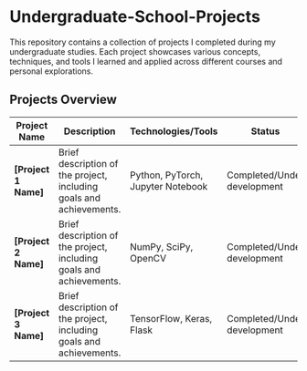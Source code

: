 # Undergraduate-School-Projects

This repository contains a collection of projects I completed during my undergraduate studies. Each project showcases various concepts, techniques, and tools I learned and applied across different courses and personal explorations.

## Projects Overview

| Project Name       | Description                                                             | Technologies/Tools                        | Status                  |
| ------------------ | ----------------------------------------------------------------------- | ----------------------------------------- | ----------------------- |
| **[Project 1 Name]** | Brief description of the project, including goals and achievements.     | Python, PyTorch, Jupyter Notebook         | Completed/Under development |
| **[Project 2 Name]** | Brief description of the project, including goals and achievements.     | NumPy, SciPy, OpenCV                      | Completed/Under development |
| **[Project 3 Name]** | Brief description of the project, including goals and achievements.     | TensorFlow, Keras, Flask                  | Completed/Under development |
